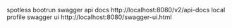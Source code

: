 spotless
bootrun
swagger api docs http://localhost:8080/v2/api-docs
local profile
swagger ui http://localhost:8080/swagger-ui.html